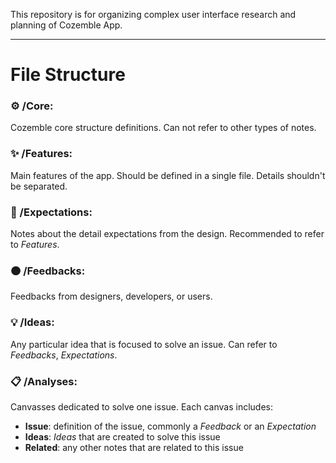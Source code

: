 This repository is for organizing complex user interface research and planning of Cozemble App.

---

# File Structure
### ⚙ /Core:
Cozemble core structure definitions. Can not refer to other types of notes.

### ✨ /Features: 
Main features of the app. Should be defined in a single file. Details shouldn't be separated.

### 💚 /Expectations:
Notes about the detail expectations from the design. Recommended to refer to *Features*.

### 🟠 /Feedbacks:
Feedbacks from designers, developers, or users.

### 💡 /Ideas:
Any particular idea that is focused to solve an issue. Can refer to _Feedbacks_, _Expectations_.

### 📋 /Analyses:
Canvasses dedicated to solve one issue. Each canvas includes:
- **Issue**: definition of the issue, commonly a _Feedback_ or an _Expectation_
- **Ideas**: _Ideas_ that are created to solve this issue
- **Related**: any other notes that are related to this issue
